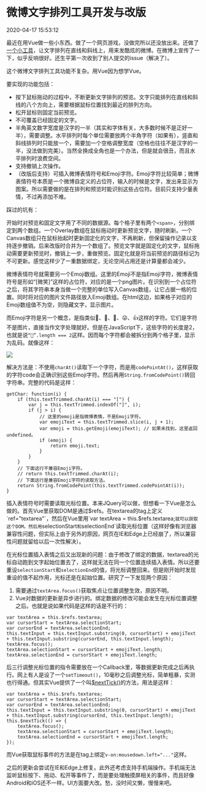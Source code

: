 # 微博文字排列工具开发与改版

2020-04-17 15:53:12

最近在用Vue做一些小东西。做了一个网页游戏，没做完所以还没放出来。还做了[一个小工具](../tool/freewords.html)，让文字排列在直线和斜线上，用来发酷炫的微博。在微博上宣传了一下，似乎反响很好。还生平第一次收到了别人提交的issue（解决了）。

这个微博文字排列工具功能不复杂。用Vue因为想学Vue。

要实现的功能包括：

* 按下鼠标拖动的过程中，不断更新文字排列的预览。文字只能排列在直线和斜线的八个方向上，需要根据鼠标位置找到最近的排列方向。
* 松开鼠标则固定当前预览。
* 不可覆盖已经固定的文字。
* 半角英文数字宽度是汉字的一半（其实和字体有关，大多数时候不是正好一半），需要调整。水平排列时每个单位需要放两个半角字符（如果有），竖直和斜线排列时只能放一个，需要加一个空格调整宽度（空格也往往不是汉字的一半，没法做到完美）。当然全换成全角也是一个办法，但是就会很丑，而且水平排列时浪费空间。
* 支持撤销上次操作。
* （改版后支持）可插入微博表情符号和Emoji字符。Emoji字符比较简单；微博表情符号本质是一个微博自定义的占位符，输入的时候是文字，发出来显示为图案。所以需要做的是在排列和预览时能识别这些占位符。目前只支持少量表情，不过再添加不难。

踩过的坑有：

开始时对预览和固定文字用了不同的数据源。每个格子里有两个`<span>`，分别绑定到两个数组。一个Overlay数组在鼠标拖动时更新预览文字，随时刷新。一个Canvas数组只在鼠标抬起时更新固定化的文字，不再刷新，但保留操作记录以支持逐步撤销。后来改版时合并为一个数组了。预览文字就是固定化的文字，鼠标拖动需要更新预览时，撤销上一步，重做预览。固定化就是将当前预览的路径标记为不可更新。感觉这样少了一重数据绑定，无论空间占用还是计算量都会减少。

微博表情符号就需要另一个Emoji数组。这里的Emoji不是指Emoji字符，微博表情符号是形如“[微笑]”这样的占位符，对应的是一个png图片。在识别到一个占位符之后，将其字符串本身当做一个完整的单位写入Canvas数组，让它占据一格的位置。同时将对应的图片文件路径放入Emoji数组。在html这边，如果格子对应的Emoji数组值不为空，则隐藏文字，显示图片。

而Emoji字符是另一个概念，是指类似🌷、🎁、💩、😜、👍这样的字符。它们是字符不是图片，直接当作文字处理就好。但是在JavaScript下，这些字符的长度是2，也就是说`“🌷”.length === 2`这样。因而每个字符都会被拆分到两个格子里，显示为乱码。就像这样：

![](https://user-images.githubusercontent.com/7758042/76601483-fa9c8f80-6543-11ea-85a4-bdb787c08218.png)

解决方法是：不使用`charAt()`读取下一个字符，而是用`codePointAt()`，这样获取的字符code会正确识别这些Emoji字符。然后再用`String.fromCodePoint()`转回字符串。完整的代码是这样：

```
getChar: function(i) {
    if (this.textTrimmed.charAt(i) === "[") {
        var j = this.textTrimmed.indexOf("]", i);
        if (j > i) {
            // 这里的emoji是指微博表情，不是Emoji字符。
            var emojiText = this.textTrimmed.slice(i, j + 1);
            var emoji = this.getEmoji(emojiText); // 如果未找到，这里返回undefined。
            if (emoji) {
                return emoji.text;
            }
        }
    }
    // 下面这行不兼容Emoji字符。
    // return this.textTrimmed.charAt(i);
    // 下面这行是兼容Emoji字符的读取方法。
    return String.fromCodePoint(this.textTrimmed.codePointAt(i));
}
```

插入表情符号时需要读取光标位置。本来JQuery可以做，但想看一下Vue是怎么做的。首先Vue里获取DOM是通过$refs。在textarea的tag上定义`ref="textarea"`，然后在Vue里用`var textArea = this.$refs.textarea;`就可以获取这个DOM。然后用`selectionStart`和`selectionEnd`读取光标位置（这样好像有浏览器兼容性问题，但实际上由于另外的原因，网页在IE和Edge上已经崩了，所以兼容性问题就留给以后一次性解决）。

在光标位置插入表情之后又出现新的问题：由于修改了绑定的数据，textarea的光标自动跑到文字起始位置去了，这样就无法在同一个位置连续插入表情。所以还要重设`selectionStart`和`selectionEnd`的值，将光标调整回来。但是刚开始时发现重设的值不起作用，光标还是在起始位置。研究了一下发现两个原因：

1. 需要通过`textArea.focus()`获取焦点让位置调整生效，原因不明。
2. Vue对数据的更新是异步进行的。绑定数据的修改可能会发生在光标位置调整之后。也就是说如果代码是这样的话是不行的：

```
var textArea = this.$refs.textarea;
var cursorStart = textArea.selectionStart;
var cursorEnd = textArea.selectionEnd;
this.textInput = this.textInput.substring(0, cursorStart) + emojiText + this.textInput.substring(cursorEnd, this.textInput.length);
textArea.focus();
textArea.selectionStart = cursorStart + emojiText.length;
textArea.selectionEnd = cursorStart + emojiText.length;
```

后三行调整光标位置的指令需要放在一个Callback里，等数据更新完成之后再执行。网上有人是设了一个`setTimeout()`，10毫秒之后调整光标，简单粗暴，实测也行得通。但其实Vue提供了一个叫[$nextTick()](https://cn.vuejs.org/v2/api/index.html#Vue-nextTick)的方法，用法是这样：

```
var textArea = this.$refs.textarea;
var cursorStart = textArea.selectionStart;
var cursorEnd = textArea.selectionEnd;
this.textInput = this.textInput.substring(0, cursorStart) + emojiText + this.textInput.substring(cursorEnd, this.textInput.length);
this.$nextTick(() => {
    textArea.focus();
    textArea.selectionStart = cursorStart + emojiText.length;
    textArea.selectionEnd = cursorStart + emojiText.length;
});
```

而Vue获取鼠标事件的方法是在tag上绑定`v-on:mousedown.left="..."`这样。

之后的更新会尝试在IE和Edge上修复。此外还考虑支持手机端操作。手机端无法监听鼠标按下、拖动、松开等事件了，而是要处理触摸屏相关的事件，而且好像Android和iOS还不一样。UI方面要大改。愁，没时间又懒，慢慢来吧。